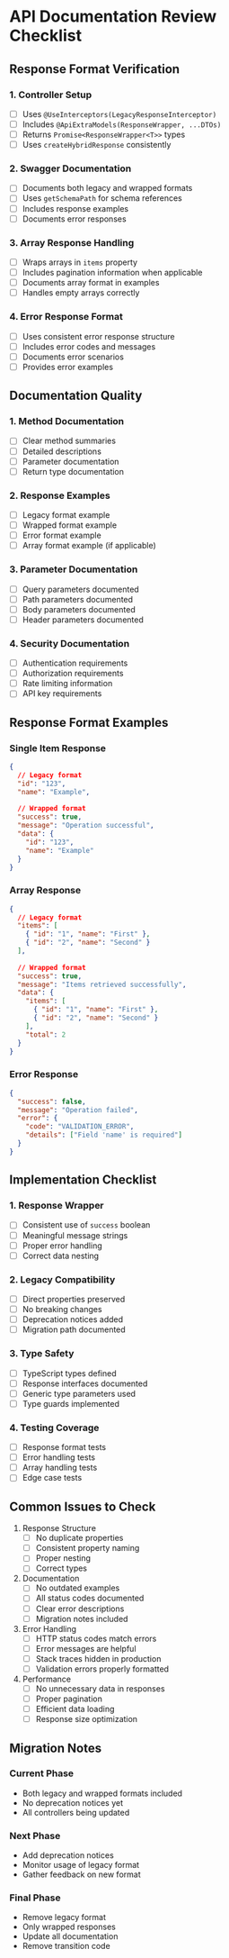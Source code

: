 # API Documentation Review Checklist

## Response Format Verification

### 1. Controller Setup
- [ ] Uses `@UseInterceptors(LegacyResponseInterceptor)`
- [ ] Includes `@ApiExtraModels(ResponseWrapper, ...DTOs)`
- [ ] Returns `Promise<ResponseWrapper<T>>` types
- [ ] Uses `createHybridResponse` consistently

### 2. Swagger Documentation
- [ ] Documents both legacy and wrapped formats
- [ ] Uses `getSchemaPath` for schema references
- [ ] Includes response examples
- [ ] Documents error responses

### 3. Array Response Handling
- [ ] Wraps arrays in `items` property
- [ ] Includes pagination information when applicable
- [ ] Documents array format in examples
- [ ] Handles empty arrays correctly

### 4. Error Response Format
- [ ] Uses consistent error response structure
- [ ] Includes error codes and messages
- [ ] Documents error scenarios
- [ ] Provides error examples

## Documentation Quality

### 1. Method Documentation
- [ ] Clear method summaries
- [ ] Detailed descriptions
- [ ] Parameter documentation
- [ ] Return type documentation

### 2. Response Examples
- [ ] Legacy format example
- [ ] Wrapped format example
- [ ] Error format example
- [ ] Array format example (if applicable)

### 3. Parameter Documentation
- [ ] Query parameters documented
- [ ] Path parameters documented
- [ ] Body parameters documented
- [ ] Header parameters documented

### 4. Security Documentation
- [ ] Authentication requirements
- [ ] Authorization requirements
- [ ] Rate limiting information
- [ ] API key requirements

## Response Format Examples

### Single Item Response
```json
{
  // Legacy format
  "id": "123",
  "name": "Example",
  
  // Wrapped format
  "success": true,
  "message": "Operation successful",
  "data": {
    "id": "123",
    "name": "Example"
  }
}
```

### Array Response
```json
{
  // Legacy format
  "items": [
    { "id": "1", "name": "First" },
    { "id": "2", "name": "Second" }
  ],
  
  // Wrapped format
  "success": true,
  "message": "Items retrieved successfully",
  "data": {
    "items": [
      { "id": "1", "name": "First" },
      { "id": "2", "name": "Second" }
    ],
    "total": 2
  }
}
```

### Error Response
```json
{
  "success": false,
  "message": "Operation failed",
  "error": {
    "code": "VALIDATION_ERROR",
    "details": ["Field 'name' is required"]
  }
}
```

## Implementation Checklist

### 1. Response Wrapper
- [ ] Consistent use of `success` boolean
- [ ] Meaningful message strings
- [ ] Proper error handling
- [ ] Correct data nesting

### 2. Legacy Compatibility
- [ ] Direct properties preserved
- [ ] No breaking changes
- [ ] Deprecation notices added
- [ ] Migration path documented

### 3. Type Safety
- [ ] TypeScript types defined
- [ ] Response interfaces documented
- [ ] Generic type parameters used
- [ ] Type guards implemented

### 4. Testing Coverage
- [ ] Response format tests
- [ ] Error handling tests
- [ ] Array handling tests
- [ ] Edge case tests

## Common Issues to Check

1. Response Structure
   - [ ] No duplicate properties
   - [ ] Consistent property naming
   - [ ] Proper nesting
   - [ ] Correct types

2. Documentation
   - [ ] No outdated examples
   - [ ] All status codes documented
   - [ ] Clear error descriptions
   - [ ] Migration notes included

3. Error Handling
   - [ ] HTTP status codes match errors
   - [ ] Error messages are helpful
   - [ ] Stack traces hidden in production
   - [ ] Validation errors properly formatted

4. Performance
   - [ ] No unnecessary data in responses
   - [ ] Proper pagination
   - [ ] Efficient data loading
   - [ ] Response size optimization

## Migration Notes

### Current Phase
- Both legacy and wrapped formats included
- No deprecation notices yet
- All controllers being updated

### Next Phase
- Add deprecation notices
- Monitor usage of legacy format
- Gather feedback on new format

### Final Phase
- Remove legacy format
- Only wrapped responses
- Update all documentation
- Remove transition code 